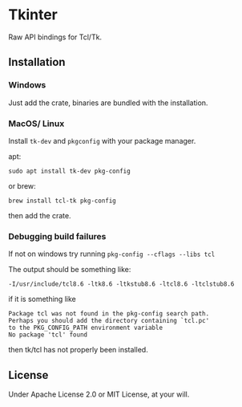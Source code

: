 # Tkinter

Raw API bindings for Tcl/Tk.

## Installation

### Windows
Just add the crate, binaries are bundled with the installation.

### MacOS/ Linux
Install `tk-dev` and `pkgconfig` with your package manager.

apt:
```
sudo apt install tk-dev pkg-config
```
or brew:
```
brew install tcl-tk pkg-config
```

then add the crate.

### Debugging build failures
If not on windows try running `pkg-config --cflags --libs tcl`

The output should be something like:

`-I/usr/include/tcl8.6 -ltk8.6 -ltkstub8.6 -ltcl8.6 -ltclstub8.6`

if it is something like

```
Package tcl was not found in the pkg-config search path.
Perhaps you should add the directory containing `tcl.pc'
to the PKG_CONFIG_PATH environment variable
No package 'tcl' found
```

then tk/tcl has not properly been installed.

## License

Under Apache License 2.0 or MIT License, at your will.
